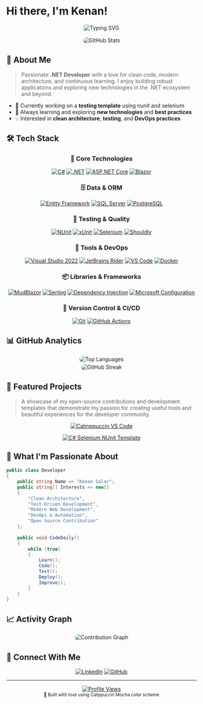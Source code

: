 # Hi there, I'm Kenan!

<div align="center">
  
![Typing SVG](https://readme-typing-svg.demolab.com?font=JetBrains+Mono&weight=500&size=26&duration=3000&pause=1000&color=CDD6F4&center=true&vCenter=true&multiline=true&width=800&height=120&lines=.NET+Developer;Building+Modern+Applications;Always+Learning+%26+Growing)

</div>

<div align="center">
  <img src="https://github-readme-stats.vercel.app/api?username=KenanSalar&show_icons=true&theme=catppuccin_mocha&hide_border=false&border_color=ffffff&bg_color=1e1e2e&title_color=cdd6f4&icon_color=f38ba8&text_color=cdd6f4&ring_color=f9e2af&border_radius=15" alt="GitHub Stats" style="border: 2px solid #ffffff; border-radius: 15px;" />
</div>

## 🚀 About Me

> Passionate **.NET Developer** with a love for clean code, modern architecture, and continuous learning. I enjoy building robust applications and exploring new technologies in the .NET ecosystem and beyond.

- 🔭 Currently working on a **testing template** using nunit and selenium
- 🌱 Always learning and exploring **new technologies** and **best practices**
- 💡 Interested in **clean architecture**, **testing**, and **DevOps practices**

## 🛠️ Tech Stack

<div align="center">

### 🎯 Core Technologies
[![C#](https://img.shields.io/badge/C%23-239120?style=for-the-badge&logo=csharp&logoColor=white)](https://docs.microsoft.com/en-us/dotnet/csharp/)
[![.NET](https://img.shields.io/badge/.NET-512BD4?style=for-the-badge&logo=dotnet&logoColor=white)](https://dotnet.microsoft.com/)
[![ASP.NET Core](https://img.shields.io/badge/ASP.NET_Core-0078D4?style=for-the-badge&logo=dotnet&logoColor=white)](https://docs.microsoft.com/en-us/aspnet/core/)
[![Blazor](https://img.shields.io/badge/Blazor-512BD4?style=for-the-badge&logo=blazor&logoColor=white)](https://dotnet.microsoft.com/apps/aspnet/web-apps/blazor)

### 🗄️ Data & ORM
[![Entity Framework](https://img.shields.io/badge/Entity_Framework-512BD4?style=for-the-badge&logo=microsoft&logoColor=white)](https://docs.microsoft.com/en-us/ef/)
[![SQL Server](https://img.shields.io/badge/SQL_Server-CC2927?style=for-the-badge&logo=microsoftsqlserver&logoColor=white)](https://www.microsoft.com/en-us/sql-server)
[![PostgreSQL](https://img.shields.io/badge/PostgreSQL-336791?style=for-the-badge&logo=postgresql&logoColor=white)](https://www.postgresql.org/)

### 🧪 Testing & Quality
[![NUnit](https://img.shields.io/badge/NUnit-22B2B5?style=for-the-badge&logo=nunit&logoColor=white)](https://nunit.org/)
[![xUnit](https://img.shields.io/badge/xUnit-5A2D91?style=for-the-badge&logo=xunit&logoColor=white)](https://xunit.net/)
[![Selenium](https://img.shields.io/badge/Selenium-43B02A?style=for-the-badge&logo=selenium&logoColor=white)](https://selenium.dev/)
[![Shouldly](https://img.shields.io/badge/Shouldly-FF6600?style=for-the-badge&logoColor=white)](https://docs.shouldly.org/)

### 🔧 Tools & DevOps
[![Visual Studio 2022](https://img.shields.io/badge/Visual_Studio_2022-5C2D91?style=for-the-badge&logo=visualstudio&logoColor=white)](https://visualstudio.microsoft.com/vs/)
[![JetBrains Rider](https://img.shields.io/badge/JetBrains_Rider-000000?style=for-the-badge&logo=rider&logoColor=white)](https://www.jetbrains.com/rider/)
[![VS Code](https://img.shields.io/badge/VS_Code-007ACC?style=for-the-badge&logo=visualstudiocode&logoColor=white)](https://code.visualstudio.com/)
[![Docker](https://img.shields.io/badge/Docker-2496ED?style=for-the-badge&logo=docker&logoColor=white)](https://www.docker.com/)

### 📦 Libraries & Frameworks
[![MudBlazor](https://img.shields.io/badge/MudBlazor-594AE2?style=for-the-badge&logoColor=white)](https://mudblazor.com/)
[![Serilog](https://img.shields.io/badge/Serilog-1E88E5?style=for-the-badge&logoColor=white)](https://serilog.net/)
[![Dependency Injection](https://img.shields.io/badge/Dependency_Injection-512BD4?style=for-the-badge&logoColor=white)](https://docs.microsoft.com/en-us/dotnet/core/extensions/dependency-injection)
[![Microsoft Configuration](https://img.shields.io/badge/MS_Configuration-0078D4?style=for-the-badge&logoColor=white)](https://docs.microsoft.com/en-us/dotnet/core/extensions/configuration)

### 🔄 Version Control & CI/CD
[![Git](https://img.shields.io/badge/Git-F05032?style=for-the-badge&logo=git&logoColor=white)](https://git-scm.com/)
[![GitHub Actions](https://img.shields.io/badge/GitHub_Actions-2088FF?style=for-the-badge&logo=githubactions&logoColor=white)](https://github.com/features/actions)

</div>

## 📊 GitHub Analytics

<div align="center">
  <img src="https://github-readme-stats.vercel.app/api/top-langs/?username=KenanSalar&layout=compact&theme=catppuccin_mocha&hide_border=false&border_color=ffffff&bg_color=1e1e2e&title_color=cdd6f4&text_color=cdd6f4&border_radius=15" alt="Top Languages" style="border: 2px solid #ffffff; border-radius: 15px;" />
</div>

<div align="center">
  <img src="https://github-readme-streak-stats.herokuapp.com/?user=KenanSalar&theme=catppuccin-mocha&hide_border=false&border=ffffff&background=1e1e2e&stroke=cdd6f4&ring=f9e2af&fire=f38ba8&currStreakNum=cdd6f4&sideNums=cdd6f4&currStreakLabel=a6e3a1&sideLabels=a6e3a1&dates=6c7086&border_radius=15" alt="GitHub Streak" style="border: 2px solid #ffffff; border-radius: 15px;" />
</div>

## 🎨 Featured Projects

> A showcase of my open-source contributions and development templates that demonstrate my passion for creating useful tools and beautiful experiences for the developer community.

<div align="center">

[![Calmppuccin VS Code](https://github-readme-stats.vercel.app/api/pin/?username=KenanSalar&repo=calmppuccin-vscode&theme=catppuccin_mocha&hide_border=false&border_color=ffffff&bg_color=1e1e2e&title_color=cdd6f4&text_color=cdd6f4&icon_color=f38ba8&border_radius=15)](https://github.com/KenanSalar/calmppuccin-vscode)

[![C# Selenium NUnit Template](https://github-readme-stats.vercel.app/api/pin/?username=KenanSalar&repo=csharp-selenium-nunit-template&theme=catppuccin_mocha&hide_border=false&border_color=ffffff&bg_color=1e1e2e&title_color=cdd6f4&text_color=cdd6f4&icon_color=f38ba8&border_radius=15)](https://github.com/KenanSalar/csharp-selenium-nunit-template)

</div>

## 🌟 What I'm Passionate About

```csharp
public class Developer
{
    public string Name => "Kenan Salar";
    public string[] Interests => new[]
    {
        "Clean Architecture",
        "Test-Driven Development",
        "Modern Web Development",
        "DevOps & Automation",
        "Open Source Contribution"
    };
    
    public void CodeDaily()
    {
        while (true)
        {
            Learn();
            Code();
            Test();
            Deploy();
            Improve();
        }
    }
}
```

## 📈 Activity Graph

<div align="center">
  <img src="https://github-readme-activity-graph.vercel.app/graph?username=KenanSalar&bg_color=1e1e2e&color=cdd6f4&line=f38ba8&point=f9e2af&area=true&hide_border=false&border_color=ffffff&radius=15" alt="Contribution Graph" style="border: 2px solid #ffffff; border-radius: 15px;" />
</div>

## 🤝 Connect With Me

<div align="center">

[![LinkedIn](https://img.shields.io/badge/LinkedIn-0077B5?style=for-the-badge&logo=linkedin&logoColor=white)](https://www.linkedin.com/in/kenan-salar-9aab5731a/)
[![GitHub](https://img.shields.io/badge/GitHub-100000?style=for-the-badge&logo=github&logoColor=white)](https://github.com/KenanSalar)

</div>

---

<div align="center">
  <a href="https://github.com/KenanSalar?tab=repositories">
    <img src="https://komarev.com/ghpvc/?username=KenanSalar&color=f38ba8&style=for-the-badge&label=PROFILE+VIEWS" alt="Profile Views" />
  </a>
</div>

<div align="center">
  <sub>💖 Built with love using Catppuccin Mocha color scheme</sub>
</div>
